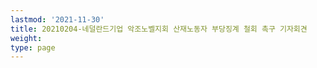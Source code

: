 ```yaml
---
lastmod: '2021-11-30'
title: 20210204-네덜란드기업 악조노벨지회 산재노동자 부당징계 철회 촉구 기자회견
weight: 
type: page
---
```

